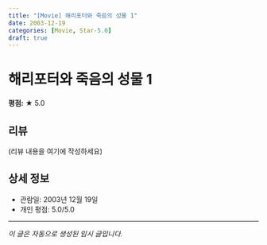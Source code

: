 ```yaml
---
title: "[Movie] 해리포터와 죽음의 성물 1"
date: 2003-12-19
categories: [Movie, Star-5.0]
draft: true
---
```


# 해리포터와 죽음의 성물 1

**평점:** ★ 5.0

## 리뷰

(리뷰 내용을 여기에 작성하세요)

## 상세 정보

- 관람일: 2003년 12월 19일
- 개인 평점: 5.0/5.0

---

*이 글은 자동으로 생성된 임시 글입니다.*
